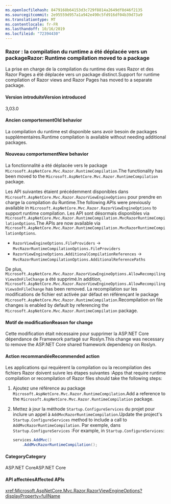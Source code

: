 ```yaml
---
ms.openlocfilehash: 8479168b64153d3c729f8814a2649df8d46f2135
ms.sourcegitcommit: 2e95559d957a1a942e490c5fd916df04b39d73a9
ms.translationtype: MT
ms.contentlocale: fr-FR
ms.lasthandoff: 10/16/2019
ms.locfileid: "72394430"
---
```

### <a name="razor-runtime-compilation-moved-to-a-package"></a><span data-ttu-id="880f9-101">Razor : la compilation du runtime a été déplacée vers un package</span><span class="sxs-lookup"><span data-stu-id="880f9-101">Razor: Runtime compilation moved to a package</span></span>

<span data-ttu-id="880f9-102">La prise en charge de la compilation du runtime des vues Razor et des Razor Pages a été déplacée vers un package distinct.</span><span class="sxs-lookup"><span data-stu-id="880f9-102">Support for runtime compilation of Razor views and Razor Pages has moved to a separate package.</span></span>

#### <a name="version-introduced"></a><span data-ttu-id="880f9-103">Version introduite</span><span class="sxs-lookup"><span data-stu-id="880f9-103">Version introduced</span></span>

<span data-ttu-id="880f9-104">3,0</span><span class="sxs-lookup"><span data-stu-id="880f9-104">3.0</span></span>

#### <a name="old-behavior"></a><span data-ttu-id="880f9-105">Ancien comportement</span><span class="sxs-lookup"><span data-stu-id="880f9-105">Old behavior</span></span>

<span data-ttu-id="880f9-106">La compilation du runtime est disponible sans avoir besoin de packages supplémentaires.</span><span class="sxs-lookup"><span data-stu-id="880f9-106">Runtime compilation is available without needing additional packages.</span></span>

#### <a name="new-behavior"></a><span data-ttu-id="880f9-107">Nouveau comportement</span><span class="sxs-lookup"><span data-stu-id="880f9-107">New behavior</span></span>

<span data-ttu-id="880f9-108">La fonctionnalité a été déplacée vers le package `Microsoft.AspNetCore.Mvc.Razor.RuntimeCompilation`.</span><span class="sxs-lookup"><span data-stu-id="880f9-108">The functionality has been moved to the `Microsoft.AspNetCore.Mvc.Razor.RuntimeCompilation` package.</span></span>

<span data-ttu-id="880f9-109">Les API suivantes étaient précédemment disponibles dans `Microsoft.AspNetCore.Mvc.Razor.RazorViewEngineOptions` pour prendre en charge la compilation du Runtime.</span><span class="sxs-lookup"><span data-stu-id="880f9-109">The following APIs were previously available in `Microsoft.AspNetCore.Mvc.Razor.RazorViewEngineOptions` to support runtime compilation.</span></span> <span data-ttu-id="880f9-110">Les API sont désormais disponibles via `Microsoft.AspNetCore.Mvc.Razor.RuntimeCompilation.MvcRazorRuntimeCompilationOptions`.</span><span class="sxs-lookup"><span data-stu-id="880f9-110">The APIs are now available via `Microsoft.AspNetCore.Mvc.Razor.RuntimeCompilation.MvcRazorRuntimeCompilationOptions`.</span></span>

- `RazorViewEngineOptions.FileProviders` -> `MvcRazorRuntimeCompilationOptions.FileProviders`
- `RazorViewEngineOptions.AdditionalCompilationReferences` -> `MvcRazorRuntimeCompilationOptions.AdditionalReferencePaths`

<span data-ttu-id="880f9-111">De plus, `Microsoft.AspNetCore.Mvc.Razor.RazorViewEngineOptions.AllowRecompilingViewsOnFileChange` a été supprimé.</span><span class="sxs-lookup"><span data-stu-id="880f9-111">In addition, `Microsoft.AspNetCore.Mvc.Razor.RazorViewEngineOptions.AllowRecompilingViewsOnFileChange` has been removed.</span></span> <span data-ttu-id="880f9-112">La recompilation sur les modifications de fichier est activée par défaut en référençant le package `Microsoft.AspNetCore.Mvc.Razor.RuntimeCompilation`.</span><span class="sxs-lookup"><span data-stu-id="880f9-112">Recompilation on file changes is enabled by default by referencing the `Microsoft.AspNetCore.Mvc.Razor.RuntimeCompilation` package.</span></span>

#### <a name="reason-for-change"></a><span data-ttu-id="880f9-113">Motif de modification</span><span class="sxs-lookup"><span data-stu-id="880f9-113">Reason for change</span></span>

<span data-ttu-id="880f9-114">Cette modification était nécessaire pour supprimer la ASP.NET Core dépendance de Framework partagé sur Roslyn.</span><span class="sxs-lookup"><span data-stu-id="880f9-114">This change was necessary to remove the ASP.NET Core shared framework dependency on Roslyn.</span></span>

#### <a name="recommended-action"></a><span data-ttu-id="880f9-115">Action recommandée</span><span class="sxs-lookup"><span data-stu-id="880f9-115">Recommended action</span></span>

<span data-ttu-id="880f9-116">Les applications qui requièrent la compilation ou la recompilation des fichiers Razor doivent suivre les étapes suivantes :</span><span class="sxs-lookup"><span data-stu-id="880f9-116">Apps that require runtime compilation or recompilation of Razor files should take the following steps:</span></span>

1. <span data-ttu-id="880f9-117">Ajoutez une référence au package `Microsoft.AspNetCore.Mvc.Razor.RuntimeCompilation`.</span><span class="sxs-lookup"><span data-stu-id="880f9-117">Add a reference to the `Microsoft.AspNetCore.Mvc.Razor.RuntimeCompilation` package.</span></span>
1. <span data-ttu-id="880f9-118">Mettez à jour la méthode `Startup.ConfigureServices` du projet pour inclure un appel à `AddMvcRazorRuntimeCompilation`.</span><span class="sxs-lookup"><span data-stu-id="880f9-118">Update the project's `Startup.ConfigureServices` method to include a call to `AddMvcRazorRuntimeCompilation`.</span></span> <span data-ttu-id="880f9-119">Par exemple, dans `Startup.ConfigureServices` :</span><span class="sxs-lookup"><span data-stu-id="880f9-119">For example, in `Startup.ConfigureServices`:</span></span>

    ```csharp
    services.AddMvc()
        .AddMvcRazorRuntimeCompilation();
    ```

#### <a name="category"></a><span data-ttu-id="880f9-120">Category</span><span class="sxs-lookup"><span data-stu-id="880f9-120">Category</span></span>

<span data-ttu-id="880f9-121">ASP.NET Core</span><span class="sxs-lookup"><span data-stu-id="880f9-121">ASP.NET Core</span></span>

#### <a name="affected-apis"></a><span data-ttu-id="880f9-122">API affectées</span><span class="sxs-lookup"><span data-stu-id="880f9-122">Affected APIs</span></span>

<xref:Microsoft.AspNetCore.Mvc.Razor.RazorViewEngineOptions?displayProperty=fullName>

<!--

#### Affected APIs

`T:Microsoft.AspNetCore.Mvc.Razor.RazorViewEngineOptions`

-->
